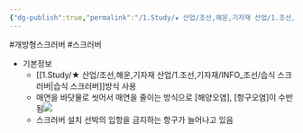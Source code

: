 ```yaml
---
{"dg-publish":true,"permalink":"/1.Study/★ 산업/조선,해운,기자재 산업/1.조선,기자재/INFO_조선/개방형 스크러버/","created":"2023-06-11T12:01:18.101+09:00","updated":"2025-06-26T16:59:29.956+09:00"}
---
```


#개방형스크러버 #스크러버

- 기본정보
	-  [[1.Study/★ 산업/조선,해운,기자재 산업/1.조선,기자재/INFO_조선/습식 스크러버\|습식 스크러버]]방식 사용
	- 매연을 바닷물로 씻어서 매연을 줄이는 방식으로 [해양오염], [항구오염]이 수반됨![](https://i.imgur.com/MKtuHPB.png)
	- 스크러버 설치 선박의 입항을 금지하는 항구가 늘어나고 있음 